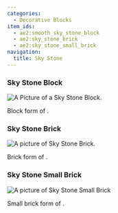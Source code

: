 ```yaml
---
categories:
  - Decorative Blocks
item_ids:
  - ae2:smooth_sky_stone_block
  - ae2:sky_stone_brick
  - ae2:sky_stone_small_brick
navigation:
  title: Sky Stone
---
```


### Sky Stone Block

![A Picture of a Sky Stone Block.](../../../assets/large/skystone_block.png)

Block form of <ItemLink id="sky_stone_block"/>.

<RecipeFor id="smooth_sky_stone_block" />

### Sky Stone Brick

![A picture of Sky Stone Brick.](../../../assets/large/sky_stone_brick.png)

Brick form of <ItemLink id="sky_stone_block"/>.

<RecipeFor id="sky_stone_brick" />

### Sky Stone Small Brick

![A picture of Sky Stone Small Brick](../../../assets/large/sky_stone_small_brick.png)

Small brick form of <ItemLink id="sky_stone_block"/>.

<RecipeFor id="sky_stone_small_brick" />
